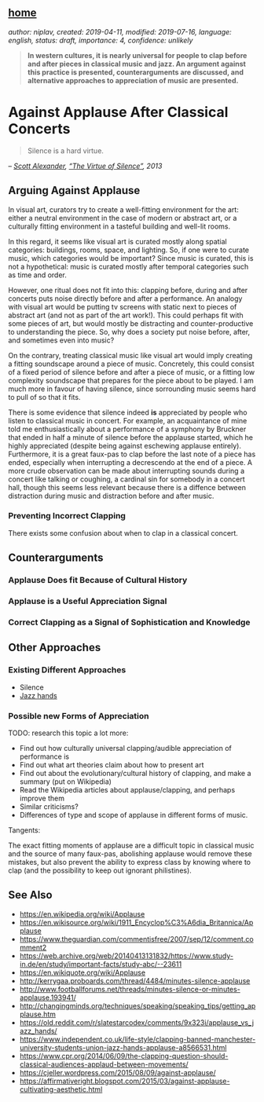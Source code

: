[home](./index.md)
------------------

*author: niplav, created: 2019-04-11, modified: 2019-07-16, language: english, status: draft, importance: 4, confidence: unlikely*

> __In western cultures, it is nearly universal for people to clap
> before and after pieces in classical music and jazz. An argument
> against this practice is presented, counterarguments are discussed,
> and alternative approaches to appreciation of music are presented.__

Against Applause After Classical Concerts
==========================================

> Silence is a hard virtue.

*– [Scott Alexander](http://slatestarcodex.com/), [“The Virtue of Silence”]((https://slatestarcodex.com/2013/06/14/the-virtue-of-silence/)), 2013*

Arguing Against Applause
------------------------

In visual art, curators try to create a well-fitting environment for the
art: either a neutral environment in the case of modern or abstract art,
or a culturally fitting environment in a tasteful building and well-lit
rooms.

In this regard, it seems like visual art is curated mostly along
spatial categories: buildings, rooms, space, and lighting. So, if one
were to curate music, which categories would be important? Since music
is curated, this is not a hypothetical: music is curated mostly after
temporal categories such as time and order.

However, one ritual does not fit into this: clapping before, during and
after concerts puts noise directly before and after a performance. An
analogy with visual art would be putting tv screens with static next to
pieces of abstract art (and not as part of the art work!). This could
perhaps fit with some pieces of art, but would mostly be distracting
and counter-productive to understanding the piece. So, why does a society
put noise before, after, and sometimes even into music?

On the contrary, treating classical music like visual art would imply creating
a fitting soundscape around a piece of music. Concretely, this could
consist of a fixed period of silence before and after a piece of music,
or a fitting low complexity soundscape that prepares for the piece
about to be played. I am much more in favour of having silence, since
sorrounding music seems hard to pull of so that it fits.

There is some evidence that silence indeed __is__ appreciated by people
who listen to classical music in concert. For example, an acquaintance
of mine told me enthusiastically about a performance of a symphony by
Bruckner that ended in half a minute of silence before the applause
started, which he highly appreciated (despite being against eschewing
applause entirely). Furthermore, it is a great faux-pas to clap before
the last note of a piece has ended, especially when interrupting a
decrescendo at the end of a piece. A more crude observation can be made
about interrupting sounds during a concert like talking or coughing,
a cardinal sin for somebody in a concert hall, though this seems less
relevant because there is a diffence between distraction during music
and distraction before and after music.

### Preventing Incorrect Clapping

There exists some confusion about when to clap in a classical concert.

Counterarguments
----------------

### Applause Does fit Because of Cultural History

### Applause is a Useful Appreciation Signal

### Correct Clapping as a Signal of Sophistication and Knowledge

Other Approaches
----------------

### Existing Different Approaches

* Silence
* [Jazz hands](https://en.wikipedia.org/wiki/Jazz_hands)

### Possible new Forms of Appreciation

TODO: research this topic a lot more:

* Find out how culturally universal clapping/audible appreciation of performance is
* Find out what art theories claim about how to present art
* Find out about the evolutionary/cultural history of clapping, and make a summary (put on Wikipedia)
* Read the Wikipedia articles about applause/clapping, and perhaps improve them
* Similar criticisms?
* Differences of type and scope of applause in different forms of music.

Tangents:

The exact fitting moments of applause are a difficult topic in classical
music and the source of many faux-pas, abolishing applause would remove
these mistakes, but also prevent the ability to express class by knowing
where to clap (and the possibility to keep out ignorant philistines).

See Also
--------

* https://en.wikipedia.org/wiki/Applause
* https://en.wikisource.org/wiki/1911_Encyclop%C3%A6dia_Britannica/Applause
* https://www.theguardian.com/commentisfree/2007/sep/12/comment.comment2
* https://web.archive.org/web/20140413131832/https://www.study-in.de/en/study/important-facts/study-abc/--23611
* https://en.wikiquote.org/wiki/Applause
* http://kerrygaa.proboards.com/thread/4484/minutes-silence-applause
* http://www.footballforums.net/threads/minutes-silence-or-minutes-applause.193941/
* http://changingminds.org/techniques/speaking/speaking_tips/getting_applause.htm
* https://old.reddit.com/r/slatestarcodex/comments/9x323i/applause_vs_jazz_hands/
* https://www.independent.co.uk/life-style/clapping-banned-manchester-university-students-union-jazz-hands-applause-a8566531.html
* https://www.cpr.org/2014/06/09/the-clapping-question-should-classical-audiences-applaud-between-movements/
* https://cjeller.wordpress.com/2015/08/09/against-applause/
* https://affirmativeright.blogspot.com/2015/03/against-applause-cultivating-aesthetic.html
